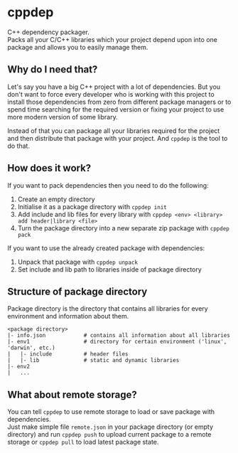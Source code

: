 # cppdep
C++ dependency packager.  
Packs all your C/C++ libraries which your project depend upon into one package and allows you to easily manage them.

## Why do I need that?
Let's say you have a big C++ project with a lot of dependencies. But you don't want to force every developer who is working
with this project to install those dependencies from zero from different package managers or to spend time searching for the required
version or fixing your project to use more modern version of some library.

Instead of that you can package all your libraries required for the project and then distribute that package with your project. And `cppdep` is the tool to do that.

## How does it work?
If you want to pack dependencies then you need to do the following:
 1. Create an empty directory
 2. Initialise it as a package directory with `cppdep init`
 3. Add include and lib files for every library with `cppdep <env> <library> add header|library <file>`
 4. Turn the package directory into a new separate zip package with `cppdep pack`

If you want to use the already created package with dependencies:
 1. Unpack that package with `cppdep unpack`
 2. Set include and lib path to libraries inside of package directory

## Structure of package directory
Package directory is the directory that contains all libraries for every environment and information about them.

```
<package directory>
|- info.json            # contains all information about all libraries
|- env1                 # directory for certain environment ('linux', 'darwin', etc.)
|   |- include          # header files
|   |- lib              # static and dynamic libraries
|- env2
|   ...
```

## What about remote storage?
You can tell `cppdep` to use remote storage to load or save package with dependencies.  
Just make simple file `remote.json` in your package directory (or empty directory) and run `cppdep push` to upload
current package to a remote storage or `cppdep pull` to load latest package state.

